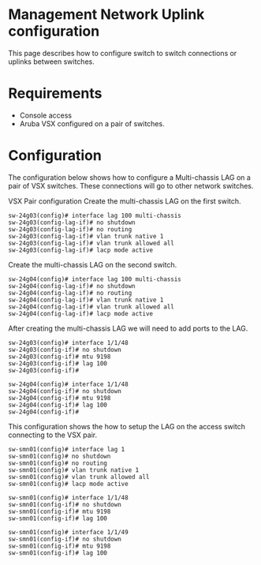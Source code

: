 # Management Network Uplink configuration

This page describes how to configure switch to switch connections or uplinks between switches.

# Requirements

- Console access
- Aruba VSX configured on a pair of switches.

# Configuration
The configuration below shows how to configure a Multi-chassis LAG on a pair of VSX switches.
These connections will go to other network switches. 

VSX Pair configuration
Create the multi-chassis LAG on the first switch.
```
sw-24g03(config)# interface lag 100 multi-chassis
sw-24g03(config-lag-if)# no shutdown
sw-24g03(config-lag-if)# no routing
sw-24g03(config-lag-if)# vlan trunk native 1
sw-24g03(config-lag-if)# vlan trunk allowed all
sw-24g03(config-lag-if)# lacp mode active
```
Create the multi-chassis LAG on the second switch.
```
sw-24g04(config)# interface lag 100 multi-chassis
sw-24g04(config-lag-if)# no shutdown
sw-24g04(config-lag-if)# no routing
sw-24g04(config-lag-if)# vlan trunk native 1
sw-24g04(config-lag-if)# vlan trunk allowed all
sw-24g04(config-lag-if)# lacp mode active
```
After creating the multi-chassis LAG we will need to add ports to the LAG.
```
sw-24g03(config)# interface 1/1/48 
sw-24g03(config-if)# no shutdown 
sw-24g03(config-if)# mtu 9198
sw-24g03(config-if)# lag 100
sw-24g03(config-if)#

sw-24g04(config)# interface 1/1/48 
sw-24g04(config-if)# no shutdown 
sw-24g04(config-if)# mtu 9198
sw-24g04(config-if)# lag 100
sw-24g04(config-if)#
```  

This configuration shows the how to setup the LAG on the access switch connecting to the VSX pair. 
```
sw-smn01(config)# interface lag 1
sw-smn01(config)# no shutdown
sw-smn01(config)# no routing
sw-smn01(config)# vlan trunk native 1
sw-smn01(config)# vlan trunk allowed all
sw-smn01(config)# lacp mode active

sw-smn01(config)# interface 1/1/48
sw-smn01(config-if)# no shutdown 
sw-smn01(config-if)# mtu 9198
sw-smn01(config-if)# lag 100

sw-smn01(config)# interface 1/1/49
sw-smn01(config-if)# no shutdown 
sw-smn01(config-if)# mtu 9198
sw-smn01(config-if)# lag 100
```